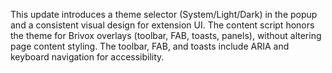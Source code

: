 This update introduces a theme selector (System/Light/Dark) in the popup and a consistent visual design for extension UI. The content script honors the theme for Brivox overlays (toolbar, FAB, toasts, panels), without altering page content styling. The toolbar, FAB, and toasts include ARIA and keyboard navigation for accessibility.